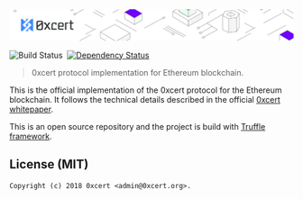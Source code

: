 <img src="assets/cover.png" />

![Build Status](https://travis-ci.org/0xcert/ethereum.svg?branch=master)&nbsp;
[![Dependency Status](https://gemnasium.com/badges/github.com/0xcert/ethereum.svg)](https://gemnasium.com/github.com/0xcert/ethereum)

> 0xcert protocol implementation for Ethereum blockchain.

This is the official implementation of the 0xcert protocol for the Ethereum blockchain. It follows the technical details described in the official [0xcert whitepaper](/0xcert/whitepaper).

This is an open source repository and the project is build with [Truffle framework](http://truffleframework.com).

## License (MIT)

```
Copyright (c) 2018 0xcert <admin@0xcert.org>.
```
